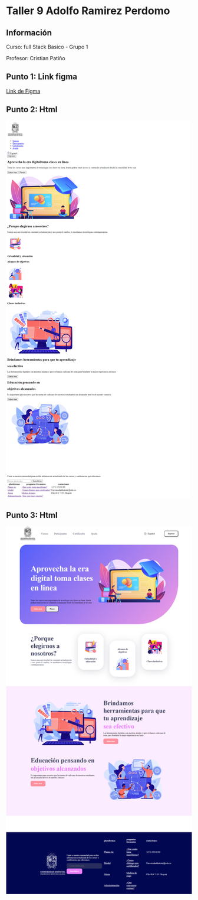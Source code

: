 <h1>Taller 9 Adolfo Ramirez Perdomo

<h2> Información</h2>

<p>Curso: full Stack Basico - Grupo 1</p>
<p>Profesor: Cristian Patiño</p>

<h2> Punto 1: Link figma</h2>

<a href="https://www.figma.com/file/VO1wGPTJrt7Ha8jqjIwK9S/Adolfo-Ramirez-Perdomo_Figma?type=design&node-id=0%3A1&mode=design&t=C2qprj7DxG58hwBZ-1" target="_blank">Link de Figma</a>

<h2> Punto 2: Html </h2>
<img src="./public/images/html.png" alt="html" >

<h2> Punto 3: Html </h2>
<img src="./public/images/punto 3.png" alt="punto-3" >


